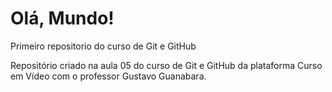 # Olá, Mundo!
Primeiro repositorio do curso de Git e GitHub

Repositório criado na aula 05 do curso de Git e GitHub da plataforma Curso em Vídeo com o professor Gustavo Guanabara.